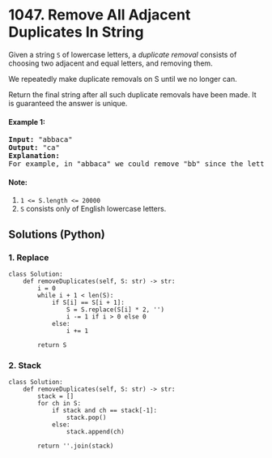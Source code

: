 # 1047. Remove All Adjacent Duplicates In String
Given a string ```S``` of lowercase letters, a *duplicate removal* consists of choosing two adjacent and equal letters, and removing them.

We repeatedly make duplicate removals on S until we no longer can.

Return the final string after all such duplicate removals have been made.  It is guaranteed the answer is unique.

#### Example 1:
<pre>
<strong>Input:</strong> "abbaca"
<strong>Output:</strong> "ca"
<strong>Explanation:</strong>
For example, in "abbaca" we could remove "bb" since the letters are adjacent and equal, and this is the only possible move.  The result of this move is that the string is "aaca", of which only "aa" is possible, so the final string is "ca".
</pre>

#### Note:
1. ```1 <= S.length <= 20000```
2. ```S``` consists only of English lowercase letters.

## Solutions (Python)

### 1. Replace
```Python3
class Solution:
    def removeDuplicates(self, S: str) -> str:
        i = 0
        while i + 1 < len(S):
            if S[i] == S[i + 1]:
                S = S.replace(S[i] * 2, '')
                i -= 1 if i > 0 else 0
            else:
                i += 1

        return S
```

### 2. Stack
```Python3
class Solution:
    def removeDuplicates(self, S: str) -> str:
        stack = []
        for ch in S:
            if stack and ch == stack[-1]:
                stack.pop()
            else:
                stack.append(ch)

        return ''.join(stack)
```
